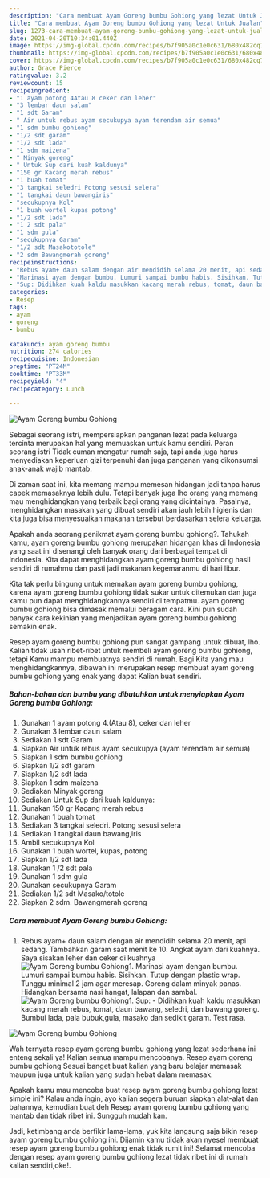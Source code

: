 ```yaml
---
description: "Cara membuat Ayam Goreng bumbu Gohiong yang lezat Untuk Jualan"
title: "Cara membuat Ayam Goreng bumbu Gohiong yang lezat Untuk Jualan"
slug: 1273-cara-membuat-ayam-goreng-bumbu-gohiong-yang-lezat-untuk-jualan
date: 2021-04-20T10:34:01.440Z
image: https://img-global.cpcdn.com/recipes/b7f905a0c1e0c631/680x482cq70/ayam-goreng-bumbu-gohiong-foto-resep-utama.jpg
thumbnail: https://img-global.cpcdn.com/recipes/b7f905a0c1e0c631/680x482cq70/ayam-goreng-bumbu-gohiong-foto-resep-utama.jpg
cover: https://img-global.cpcdn.com/recipes/b7f905a0c1e0c631/680x482cq70/ayam-goreng-bumbu-gohiong-foto-resep-utama.jpg
author: Grace Pierce
ratingvalue: 3.2
reviewcount: 15
recipeingredient:
- "1 ayam potong 4Atau 8 ceker dan leher"
- "3 lembar daun salam"
- "1 sdt Garam"
- " Air untuk rebus ayam secukupya ayam terendam air semua"
- "1 sdm bumbu gohiong"
- "1/2 sdt garam"
- "1/2 sdt lada"
- "1 sdm maizena"
- " Minyak goreng"
- " Untuk Sup dari kuah kaldunya"
- "150 gr Kacang merah rebus"
- "1 buah tomat"
- "3 tangkai seledri Potong sesusi selera"
- "1 tangkai daun bawangiris"
- "secukupnya Kol"
- "1 buah wortel kupas potong"
- "1/2 sdt lada"
- "1 2 sdt pala"
- "1 sdm gula"
- "secukupnya Garam"
- "1/2 sdt Masakototole"
- "2 sdm Bawangmerah goreng"
recipeinstructions:
- "Rebus ayam+ daun salam dengan air mendidih selama 20 menit, api sedang. Tambahkan garam saat menit ke 10. Angkat ayam dari kuahnya. Saya sisakan leher dan ceker di kuahnya"
- "Marinasi ayam dengan bumbu. Lumuri sampai bumbu habis. Sisihkan. Tutup dengan plastic wrap. Tunggu minimal 2 jam agar meresap. Goreng dalam minyak panas. Hidangkan bersama nasi hangat, lalapan dan sambal."
- "Sup: Didihkan kuah kaldu masukkan kacang merah rebus, tomat, daun bawang, seledri, dan bawang goreng. Bumbui lada, pala bubuk,gula, masako dan sedikit garam. Test rasa."
categories:
- Resep
tags:
- ayam
- goreng
- bumbu

katakunci: ayam goreng bumbu 
nutrition: 274 calories
recipecuisine: Indonesian
preptime: "PT24M"
cooktime: "PT33M"
recipeyield: "4"
recipecategory: Lunch

---
```



![Ayam Goreng bumbu Gohiong](https://img-global.cpcdn.com/recipes/b7f905a0c1e0c631/680x482cq70/ayam-goreng-bumbu-gohiong-foto-resep-utama.jpg)

Sebagai seorang istri, mempersiapkan panganan lezat pada keluarga tercinta merupakan hal yang memuaskan untuk kamu sendiri. Peran seorang istri Tidak cuman mengatur rumah saja, tapi anda juga harus menyediakan keperluan gizi terpenuhi dan juga panganan yang dikonsumsi anak-anak wajib mantab.

Di zaman  saat ini, kita memang mampu memesan hidangan jadi tanpa harus capek memasaknya lebih dulu. Tetapi banyak juga lho orang yang memang mau menghidangkan yang terbaik bagi orang yang dicintainya. Pasalnya, menghidangkan masakan yang dibuat sendiri akan jauh lebih higienis dan kita juga bisa menyesuaikan makanan tersebut berdasarkan selera keluarga. 



Apakah anda seorang penikmat ayam goreng bumbu gohiong?. Tahukah kamu, ayam goreng bumbu gohiong merupakan hidangan khas di Indonesia yang saat ini disenangi oleh banyak orang dari berbagai tempat di Indonesia. Kita dapat menghidangkan ayam goreng bumbu gohiong hasil sendiri di rumahmu dan pasti jadi makanan kegemaranmu di hari libur.

Kita tak perlu bingung untuk memakan ayam goreng bumbu gohiong, karena ayam goreng bumbu gohiong tidak sukar untuk ditemukan dan juga kamu pun dapat menghidangkannya sendiri di tempatmu. ayam goreng bumbu gohiong bisa dimasak memalui beragam cara. Kini pun sudah banyak cara kekinian yang menjadikan ayam goreng bumbu gohiong semakin enak.

Resep ayam goreng bumbu gohiong pun sangat gampang untuk dibuat, lho. Kalian tidak usah ribet-ribet untuk membeli ayam goreng bumbu gohiong, tetapi Kamu mampu membuatnya sendiri di rumah. Bagi Kita yang mau menghidangkannya, dibawah ini merupakan resep membuat ayam goreng bumbu gohiong yang enak yang dapat Kalian buat sendiri.

<!--inarticleads1-->

##### Bahan-bahan dan bumbu yang dibutuhkan untuk menyiapkan Ayam Goreng bumbu Gohiong:

1. Gunakan 1 ayam potong 4.(Atau 8), ceker dan leher
1. Gunakan 3 lembar daun salam
1. Sediakan 1 sdt Garam
1. Siapkan  Air untuk rebus ayam secukupya (ayam terendam air semua)
1. Siapkan 1 sdm bumbu gohiong
1. Siapkan 1/2 sdt garam
1. Siapkan 1/2 sdt lada
1. Siapkan 1 sdm maizena
1. Sediakan  Minyak goreng
1. Sediakan  Untuk Sup dari kuah kaldunya:
1. Gunakan 150 gr Kacang merah rebus
1. Gunakan 1 buah tomat
1. Sediakan 3 tangkai seledri. Potong sesusi selera
1. Sediakan 1 tangkai daun bawang,iris
1. Ambil secukupnya Kol
1. Gunakan 1 buah wortel, kupas, potong
1. Siapkan 1/2 sdt lada
1. Gunakan 1 /2 sdt pala
1. Gunakan 1 sdm gula
1. Gunakan secukupnya Garam
1. Sediakan 1/2 sdt Masako/totole
1. Siapkan 2 sdm. Bawangmerah goreng




<!--inarticleads2-->

##### Cara membuat Ayam Goreng bumbu Gohiong:

1. Rebus ayam+ daun salam dengan air mendidih selama 20 menit, api sedang. Tambahkan garam saat menit ke 10. Angkat ayam dari kuahnya. Saya sisakan leher dan ceker di kuahnya
<img src="//assets-global.cpcdn.com/assets/icons/button_play-2c75c40dde080a61004c1f40b05d8f140eaff45d7e9e6481dc71c63d2e7c4909.png" alt="Ayam Goreng bumbu Gohiong">1. Marinasi ayam dengan bumbu. Lumuri sampai bumbu habis. Sisihkan. Tutup dengan plastic wrap. Tunggu minimal 2 jam agar meresap. Goreng dalam minyak panas. Hidangkan bersama nasi hangat, lalapan dan sambal.
<img src="//assets-global.cpcdn.com/assets/icons/button_play-2c75c40dde080a61004c1f40b05d8f140eaff45d7e9e6481dc71c63d2e7c4909.png" alt="Ayam Goreng bumbu Gohiong">1. Sup: - Didihkan kuah kaldu masukkan kacang merah rebus, tomat, daun bawang, seledri, dan bawang goreng. Bumbui lada, pala bubuk,gula, masako dan sedikit garam. Test rasa.
<img src="//assets-global.cpcdn.com/assets/icons/button_play-2c75c40dde080a61004c1f40b05d8f140eaff45d7e9e6481dc71c63d2e7c4909.png" alt="Ayam Goreng bumbu Gohiong">



Wah ternyata resep ayam goreng bumbu gohiong yang lezat sederhana ini enteng sekali ya! Kalian semua mampu mencobanya. Resep ayam goreng bumbu gohiong Sesuai banget buat kalian yang baru belajar memasak maupun juga untuk kalian yang sudah hebat dalam memasak.

Apakah kamu mau mencoba buat resep ayam goreng bumbu gohiong lezat simple ini? Kalau anda ingin, ayo kalian segera buruan siapkan alat-alat dan bahannya, kemudian buat deh Resep ayam goreng bumbu gohiong yang mantab dan tidak ribet ini. Sungguh mudah kan. 

Jadi, ketimbang anda berfikir lama-lama, yuk kita langsung saja bikin resep ayam goreng bumbu gohiong ini. Dijamin kamu tiidak akan nyesel membuat resep ayam goreng bumbu gohiong enak tidak rumit ini! Selamat mencoba dengan resep ayam goreng bumbu gohiong lezat tidak ribet ini di rumah kalian sendiri,oke!.

